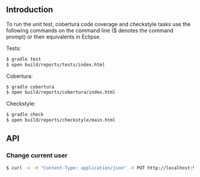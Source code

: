 ## Introduction

To run the unit test, cobertura code coverage and checkstyle tasks use the 
following commands on the command line ($ denotes the command prompt) or their
equivalents in Eclipse.

Tests:

``` bash
$ gradle test
$ open build/reports/tests/index.html
```

Cobertura:

``` bash
$ gradle cobertura
$ open build/reports/cobertura/index.html
```

Checkstyle:

``` bash
$ gradle check
$ open build/reports/checkstyle/main.html
```

## API

### Change current user

``` bash
$ curl -v -H "Content-Type: application/json" -X PUT http://localhost:9998/users/1/act  
```